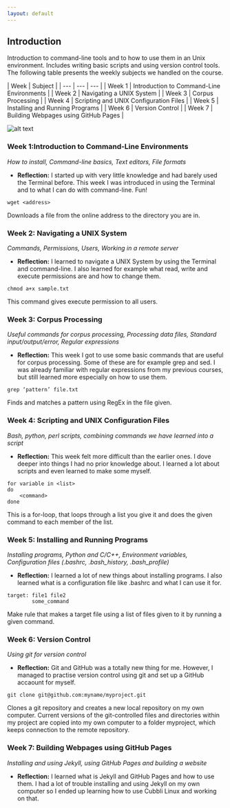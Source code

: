 ```yaml
---
layout: default
---
```


## Introduction

Introduction to command-line tools and to how to use them in an Unix environment. Includes writing basic scripts and using version control tools.
The following table presents the weekly subjects we handled on the course.

| Week | Subject |
| --- | --- | --- |
| Week 1 | Introduction to Command-Line Environments | 
| Week 2 | Navigating a UNIX System |
| Week 3 | Corpus Processing |
| Week 4 | Scripting and UNIX Configuration Files | 
| Week 5 | Installing and Running Programs |
| Week 6 | Version Control |
| Week 7  | Building Webpages using GitHub Pages |


![alt text](https://cdn3.iconfinder.com/data/icons/macosxstyle/macosxstyle_png/512/Terminal.png)

  

### Week 1:Introduction to Command-Line Environments

_How to install, Command-line basics, Text editors, File formats_
  * **Reflection:** I started up with very little knowledge and had barely used the Terminal before. This week I was introduced in using the Terminal and to what I can do with command-line. Fun!

`wget <address>`

Downloads a file from the online address to the directory you are in.



### Week 2: Navigating a UNIX System

_Commands, Permissions, Users, Working in a remote server_
  * **Reflection:** I learned to navigate a UNIX System by using the Terminal and command-line. I also learned for example what read, write and execute permissions are and how to change them.

`chmod a+x sample.txt` 

This command gives execute permission to all users.



### Week 3: Corpus Processing

_Useful commands for corpus processing, Processing data files, Standard input/output/error, Regular expressions_
  * **Reflection:** This week I got to use some basic commands that are useful for corpus processing. Some of these are for example grep and sed. I was already familiar with regular expressions from my previous courses, but still learned more especially on how to use them.

`grep ‘pattern’ file.txt` 

Finds and matches a pattern using RegEx in the file given.



### Week 4: Scripting and UNIX Configuration Files

_Bash, python, perl scripts, combining commands we have learned into a script_
  * **Reflection:** This week felt more difficult than the earlier ones. I dove deeper into things I had no prior knowledge about.  I learned a lot about scripts and even learned to make some myself.

```
for variable in <list>
do
    <command>
done
```
This is a for-loop, that loops through a list you give it and does the given command to each member of the list.



### Week 5: Installing and Running Programs

_Installing programs, Python and C/C++, Environment variables, Configuration files (.bashrc, .bash_history, .bash_profile)_
  * **Reflection:** I learned a lot of new things about installing programs. I also learned what is a configuration file like .bashrc and what I can use it for.

```
target: file1 file2
        some_command
```
Make rule that makes a target file using a list of files given to it by running a given command.



### Week 6: Version Control

_Using git for version control_
  * **Reflection:** Git and GitHub was a totally new thing for me. However, I managed to practise version control using git and set up a GitHub accaount for myself.

`git clone git@github.com:myname/myproject.git`

Clones a git repository and creates a new local repository on my own computer. Current versions of the git-controlled files and directories within my project are copied into my own computer to a folder myproject, which keeps connection to the remote repository.



### Week 7: Building Webpages using GitHub Pages

_Installing and using Jekyll, using GitHub Pages and building a website_
  * **Reflection:** I learned what is Jekyll and GitHub Pages and how to use them. I had a lot of trouble installing and using Jekyll on my own computer so I ended up learning how to use Cubbli Linux and working on that.
